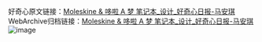 好奇心原文链接：[Moleskine & 哆啦 A 梦 笔记本_设计_好奇心日报-马安琪 ](https://www.qdaily.com/articles/12626.html)
WebArchive归档链接：[Moleskine & 哆啦 A 梦 笔记本_设计_好奇心日报-马安琪 ](http://web.archive.org/web/20190623172843/https://www.qdaily.com/articles/12626.html)
![image](http://ww3.sinaimg.cn/large/007d5XDply1g3x0x15eqpj30u02ymngu)